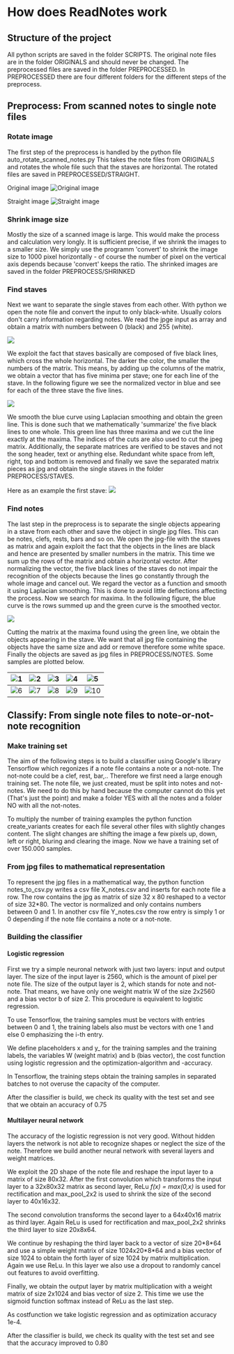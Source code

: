 # How does ReadNotes work

## Structure of the project

All python scripts are saved in the folder SCRIPTS. The original note files are in the folder ORIGINALS and 
should never be changed. The preprocessed files are saved in the folder PREPROCESSED. In PREPROCESSED
there are four different folders for the different steps of the preprocess.

## Preprocess: From scanned notes to single note files

### Rotate image
The first step of the preprocess is handled by the python file auto_rotate_scanned_notes.py
This takes the note files from ORIGINALS and rotates the whole file such that the staves are horizontal.
The rotated files are saved in PREPROCESSED/STRAIGHT. 

Original image
![Original image](figures_ReadMe/im1.jpg)

Straight image
![Straight image](figures_ReadMe/im2.jpg)

### Shrink image size
Mostly the size of a scanned image is large. This would make the process and calculation very longly.
It is sufficient precise, if we shrink the images to a smaller size.
We simply use the programm 'convert' to shrink the image size to 1000 pixel horizontally - of course the number of pixel on the vertical axis depends because 'convert' keeps the ratio. The shrinked images are saved in the folder PREPROCESS/SHRINKED

### Find staves
Next we want to separate the single staves from each other. With python we open the note file and convert the input to only black-white. Usually colors don't carry information regarding notes. We read the jpge input as array and obtain a matrix with numbers between 0 (black) and 255 (white).

![](figures_ReadMe/im20.png)

We exploit the fact that staves basically are composed of five black lines, which cross the whole horizontal. The darker the color, the smaller the numbers of the matrix. 
This means, by adding up the columns of the matrix, we obtain a vector that has five minima per stave; one for each line of the stave.
In the following figure we see the normalized vector in blue and see for each of the three stave the five lines.

![](figures_ReadMe/im4.jpg)

We smooth the blue curve using Laplacian smoothing and obtain the green line.
This is done such that we mathematically 'summarize' the five black lines to one whole. This green line has three maxima and we cut the line exactly at the maxima. 
The indices of the cuts are also used to cut the jpeg matrix.
Additionally, the separate matrices are verified to be staves and not the song header, text or anything else. Redundant white space from left, right, top and bottom is removed and finally we save the separated matrix pieces as jpg and obtain the single staves in the folder PREPROCESS/STAVES.

Here as an example the first stave:
![](figures_ReadMe/im5.jpg)

### Find notes
The last step in the preprocess is to separate the single objects appearing in a stave from each other and save the object in single jpg files. This can be notes, clefs, rests, bars and so on. 
We open the jpg-file with the staves as matrix and again exploit the fact that the objects in the lines are black and hence are presented by smaller numbers in the matrix. This time we sum up the rows of the matrix and obtain a horizontal vector. After normalizing the vector, the five black lines of the staves do not impair the recognition of the objects because the lines go constantly through the whole image and cancel out. 
We regard the vector as a function and smooth it using Laplacian smoothing. This is done to avoid little deflections affecting the process. Now we search for maxima. In the following figure, the blue curve is the rows summed up and the green curve is the smoothed vector.

![](figures_ReadMe/im8.jpg)

Cutting the matrix at the maxima found using the green line, we obtain the objects appearing in the stave. 
We want that all jpg file containing the objects have the same size and add or remove therefore some white space.
Finally the objects are saved as jpg files in PREPROCESS/NOTES. Some samples are plotted below.

![1](figures_ReadMe/im9.jpg)  | ![2](figures_ReadMe/im10.jpg) | ![3](figures_ReadMe/im11.jpg) | ![4](figures_ReadMe/im12.jpg) | ![5](figures_ReadMe/im13.jpg)
:-------------:|:--------------:|:--------------:|:--------------:|:--------------:
![6](figures_ReadMe/im14.jpg) | ![7](figures_ReadMe/im15.jpg) | ![8](figures_ReadMe/im16.jpg) | ![9](figures_ReadMe/im17.jpg) | ![10](figures_ReadMe/im18.jpg)

    
## Classify: From single note files to note-or-not-note recognition

### Make training set
The aim of the following steps is to build a classifier using Google's library Tensorflow which regonizes if a note file contains a note or a not-note. The not-note could be a clef, rest, bar,..
Therefore we first need a large enough training set. The note file, we just created, must be split into notes and not-notes. We need to do this by hand because the computer cannot do this yet (That's just the point) and make a folder YES with all the notes and a folder NO with all the not-notes.

To multiply the number of training examples the python function create_variants creates for each file several other files with slightly changes content. The slight changes are shifting the image a few pixels up, down, left or right, bluring and clearing the image. 
Now we have a training set of over 150.000 samples.

### From jpg files to mathematical representation
To represent the jpg files in a mathematical way, the python function notes_to_csv.py writes a csv file X_notes.csv and inserts for each note file a row.
The row contains the jpg as matrix of size 32 x 80 reshaped to a vector of size 32\*80. The vector is normalized and only contains numbers between 0 and 1.
In another csv file Y_notes.csv the row entry is simply 1 or 0 depending if the note file contains a note or a not-note.

### Building the classifier

#### Logistic regression
First we try a simple neuronal network with just two layers: input and output layer. The size of the input layer is 2560, which is the amount of pixel per note file. The size of the output layer is 2, which stands for note and not-note. That means, we have only one weight matrix W of the size 2x2560 and a bias vector b of size 2. 
This procedure is equivalent to logistic regression.

To use Tensorflow, the training samples must be vectors with entries between 0 and 1, the training labels also must be vectors with one 1 and else 0 emphasizing the i-th entry. 

We define placeholders x and y_ for the training samples and the training labels, the variables W (weight matrix) and b (bias vector), the cost function using logistic regression and the optimization-algorithm and -accuracy.

In Tensorflow, the training steps obtain the training samples in separated batches to not overuse the capacity of the computer. 

After the classifier is build, we check its quality with the test set and see that we obtain an accuracy of 0.75

#### Multilayer neural network
The accuracy of the logistic regression is not very good. Without hidden layers the network is not able to recognize shapes or neglect the size of the note. Therefore we build another neural network with several layers and weight matrices.

We exploit the 2D shape of the note file and reshape the input layer to a matrix of size 80x32. After the first convolution which transforms the input layer to a 32x80x32 matrix as second layer, ReLu *f(x) = max(0,x)* is used for rectification and max_pool_2x2 is used to shrink the size of the second layer to  40x16x32. 

The second convolution transforms the second layer to a 64x40x16 matrix as third layer. Again ReLu is used for rectification and max_pool_2x2 shrinks the third layer to size 20x8x64.

We continue by reshaping the third layer back to a vector of size 20\*8\*64 and use a simple weight matrix of size 1024x20\*8\*64 and a bias vector of size 1024 to obtain the forth layer of size 1024 by matrix multiplication. Again we use ReLu.
In this layer we also use a dropout to randomly cancel out features to avoid overfitting.

Finally, we obtain the output layer by matrix multiplication with a weight matrix of size 2x1024 and bias vector of size 2. This time we use the sigmoid function softmax instead of ReLu as the last step.

As costfunction we take logistic regression and as optimization accuracy 1e-4.

After the classifier is build, we check its quality with the test set and see that the accuracy improved to 0.80
